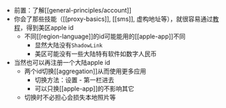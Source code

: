 - 前置：了解[[general-principles/account]]
- 你会了那些技能（[[proxy-basics]], [[sms]], 虚构地址等），就很容易通过[教程](https://zhuanlan.zhihu.com/p/367821925)，得到美区apple id
  - 不同[[region-language]]的id可能能用的[[apple-app]]不同
    - 显然大陆没有`ShadowLink`
    - 美区可能没有一些大陆特有软件如数字人民币
- 当然也可以再注册一个大陆apple id
  - 两个id切换[[aggregation]]从而使用更多应用
    - 切换方法：设置 - 第一栏进去
    - 可以只换[[apple-app]]的不影响其它
  - 切换时不必担心会损失本地照片等
